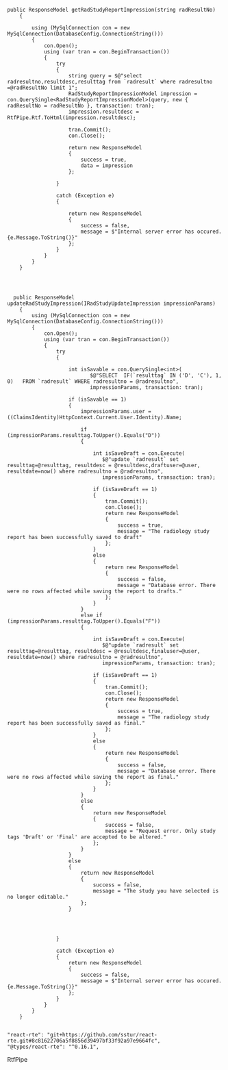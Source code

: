     public ResponseModel getRadStudyReportImpression(string radResultNo)
        {

            using (MySqlConnection con = new MySqlConnection(DatabaseConfig.ConnectionString()))
            {
                con.Open();
                using (var tran = con.BeginTransaction())
                {
                    try
                    {
                        string query = $@"select radresultno,resultdesc,resulttag from `radresult` where radresultno =@radResultNo limit 1";
                        RadStudyReportImpressionModel impression = con.QuerySingle<RadStudyReportImpressionModel>(query, new { radResultNo = radResultNo }, transaction: tran);
                        impression.resultdesc = RtfPipe.Rtf.ToHtml(impression.resultdesc);

                        tran.Commit();
                        con.Close();

                        return new ResponseModel
                        {
                            success = true,
                            data = impression
                        };

                    }

                    catch (Exception e)
                    {

                        return new ResponseModel
                        {
                            success = false,
                            message = $"Internal server error has occured. {e.Message.ToString()}"
                        };
                    }
                }
            }
        }




      public ResponseModel updateRadStudyImpression(IRadStudyUpdateImpression impressionParams)
        {
            using (MySqlConnection con = new MySqlConnection(DatabaseConfig.ConnectionString()))
            {
                con.Open();
                using (var tran = con.BeginTransaction())
                {
                    try
                    {

                        int isSavable = con.QuerySingle<int>(
                               $@"SELECT  IF(`resulttag` IN ('D', 'C'), 1, 0)   FROM `radresult` WHERE radresultno = @radresultno",
                               impressionParams, transaction: tran);

                        if (isSavable == 1)
                        {
                            impressionParams.user = ((ClaimsIdentity)HttpContext.Current.User.Identity).Name;

                            if (impressionParams.resulttag.ToUpper().Equals("D"))
                            {

                                int isSaveDraft = con.Execute(
                                   $@"update `radresult` set resulttag=@resulttag, resultdesc = @resultdesc,draftuser=@user, resultdate=now() where radresultno = @radresultno",
                                   impressionParams, transaction: tran);

                                if (isSaveDraft == 1)
                                {
                                    tran.Commit();
                                    con.Close();
                                    return new ResponseModel
                                    {
                                        success = true,
                                        message = "The radiology study report has been successfully saved to draft"
                                    };
                                }
                                else
                                {
                                    return new ResponseModel
                                    {
                                        success = false,
                                        message = "Database error. There were no rows affected while saving the report to drafts."
                                    };
                                }
                            }
                            else if (impressionParams.resulttag.ToUpper().Equals("F"))
                            {

                                int isSaveDraft = con.Execute(
                                   $@"update `radresult` set resulttag=@resulttag, resultdesc = @resultdesc,finaluser=@user, resultdate=now() where radresultno = @radresultno",
                                   impressionParams, transaction: tran);

                                if (isSaveDraft == 1)
                                {
                                    tran.Commit();
                                    con.Close();
                                    return new ResponseModel
                                    {
                                        success = true,
                                        message = "The radiology study report has been successfully saved as final."
                                    };
                                }
                                else
                                {
                                    return new ResponseModel
                                    {
                                        success = false,
                                        message = "Database error. There were no rows affected while saving the report as final."
                                    };
                                }
                            }
                            else
                            {
                                return new ResponseModel
                                {
                                    success = false,
                                    message = "Request error. Only study tags 'Draft' or 'Final' are accepted to be altered."
                                };
                            }
                        }
                        else
                        {
                            return new ResponseModel
                            {
                                success = false,
                                message = "The study you have selected is no longer editable."
                            };
                        }




                    }

                    catch (Exception e)
                    {
                        return new ResponseModel
                        {
                            success = false,
                            message = $"Internal server error has occured. {e.Message.ToString()}"
                        };
                    }
                }
            }
        }


    "react-rte": "git+https://github.com/sstur/react-rte.git#8c81622706a5f8856d39497bf33f92a97e9664fc",
    "@types/react-rte": "^0.16.1",

RtfPipe
